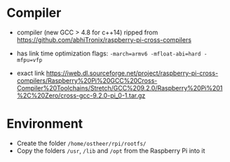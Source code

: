 # Compiler

* compiler (new GCC > 4.8 for c++14) ripped from
https://github.com/abhiTronix/raspberry-pi-cross-compilers

* has link time optimization flags:
`-march=armv6 -mfloat-abi=hard -mfpu=vfp`

* exact link
https://iweb.dl.sourceforge.net/project/raspberry-pi-cross-compilers/Raspberry%20Pi%20GCC%20Cross-Compiler%20Toolchains/Stretch/GCC%209.2.0/Raspberry%20Pi%201%2C%20Zero/cross-gcc-9.2.0-pi_0-1.tar.gz

# Environment

* Create the folder `/home/ostheer/rpi/rootfs/`
* Copy the folders `/usr`, `/lib` and `/opt` from the Raspberry Pi into it
